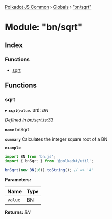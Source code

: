 [Polkadot JS Common](../README.md) › [Globals](../globals.md) › ["bn/sqrt"](_bn_sqrt_.md)

# Module: "bn/sqrt"

## Index

### Functions

* [sqrt](_bn_sqrt_.md#sqrt)

## Functions

###  sqrt

▸ **sqrt**(`value`: BN): *BN*

*Defined in [bn/sqrt.ts:33](https://github.com/polkadot-js/common/blob/f68294c4/packages/util/src/bn/sqrt.ts#L33)*

**`name`** bnSqrt

**`summary`** Calculates the integer square root of a BN

**`example`** 
<BR>

```javascript
import BN from 'bn.js';
import { bnSqrt } from '@polkadot/util';

bnSqrt(new BN(16)).toString(); // => '4'
```

**Parameters:**

Name | Type |
------ | ------ |
`value` | BN |

**Returns:** *BN*
